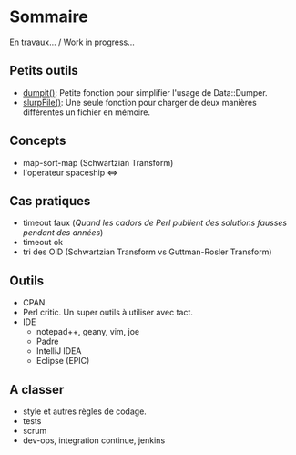 # Sommaire

En travaux... / Work in progress...

## Petits outils
  * [dumpit()](./dumpit): Petite fonction pour simplifier l'usage de Data::Dumper.
  * [slurpFile()](./slurpFile): Une seule fonction pour charger de deux manières différentes un fichier en mémoire.

## Concepts
  * map-sort-map (Schwartzian Transform)
  * l'operateur spaceship <=>

## Cas pratiques
  * timeout faux (*Quand les cadors de Perl publient des solutions fausses pendant des années*)
  * timeout ok  
  * tri des OID (Schwartzian Transform vs Guttman-Rosler Transform)

## Outils
  * CPAN. 
  * Perl critic. Un super outils à utiliser avec tact.
  * IDE
    * notepad++, geany, vim, joe
    * Padre
    * IntelliJ IDEA
    * Eclipse (EPIC)

## A classer
  * style et autres règles de codage.
  * tests
  * scrum
  * dev-ops, integration continue, jenkins
  
